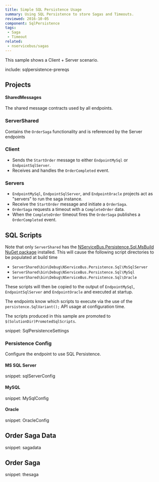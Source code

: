 ```yaml
---
title: Simple SQL Persistence Usage
summary: Using SQL Persistence to store Sagas and Timeouts.
reviewed: 2016-10-05
component: SqlPersistence
tags:
 - Saga
 - Timeout
related:
 - nservicebus/sagas
---
```


This sample shows a Client + Server scenario.


include: sqlpersistence-prereqs


## Projects


#### SharedMessages

The shared message contracts used by all endpoints.


### ServerShared

Contains the `OrderSaga` functionality and is referenced by the Server endpoints


### Client

 * Sends the `StartOrder` message to either `EndpointMySql` or `EndpointSqlServer`.
 * Receives and handles the `OrderCompleted` event.


### Servers
 
 * `EndpointMySql`, `EndpointSqlServer`, and `EndpointOracle` projects act as "servers" to run the saga instance.
 * Receive the `StartOrder` message and initiate a `OrderSaga`.
 * `OrderSaga` requests a timeout with a `CompleteOrder` data.
 * When the `CompleteOrder` timeout fires the `OrderSaga` publishes a `OrderCompleted` event.


## SQL Scripts

Note that only `ServerShared` has the [NServiceBus.Persistence.Sql.MsBuild NuGet package](https://www.nuget.org/packages/NServiceBus.Persistence.Sql.MsBuild) installed. This will cause the following script directories to be populated at build time 

 * `ServerShared\bin\Debug\NServiceBus.Persistence.Sql\MsSqlServer`
 * `ServerShared\bin\Debug\NServiceBus.Persistence.Sql\MySql`
 * `ServerShared\bin\Debug\NServiceBus.Persistence.Sql\Oracle`

These scripts will then be copied to the output of `EndpointMySql`, `EndpointSqlServer` and `EndpointOracle` and executed at startup. 

The endpoints know which scripts to execute via the use of the `persistence.SqlVariant();` API usage at configuration time.


The scripts produced in this sample are promoted to `$(SolutionDir)PromotedSqlScripts`.

snippet: SqlPersistenceSettings


### Persistence Config

Configure the endpoint to use SQL Persistence.


#### MS SQL Server

snippet: sqlServerConfig


#### MySQL

snippet: MySqlConfig


#### Oracle

snippet: OracleConfig


## Order Saga Data

snippet: sagadata


## Order Saga

snippet: thesaga

